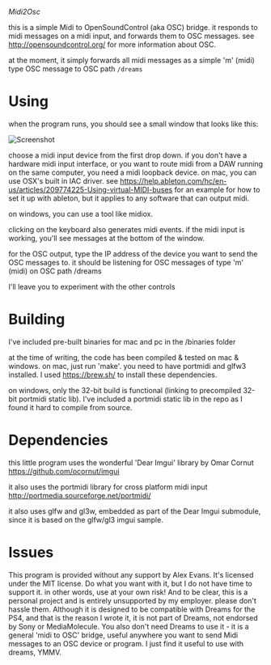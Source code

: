 *Midi2Osc*

this is a simple Midi to OpenSoundControl (aka OSC) bridge.
it responds to midi messages on a midi input, and forwards them to OSC messages.
see http://opensoundcontrol.org/ for more information about OSC.

at the moment, it simply forwards all midi messages as a simple 'm' (midi) type OSC message to OSC path `/dreams`

Using
=====
when the program runs, you should see a small window that looks like this:

![Screenshot](https://github.com/mmalex/midi2osc/blob/master/screenshot.png)
  
choose a midi input device from the first drop down. if you don't have a hardware midi input interface,
or you want to route midi from a DAW running on the same computer, you need a midi loopback device.
on mac, you can use OSX's built in IAC driver. 
see https://help.ableton.com/hc/en-us/articles/209774225-Using-virtual-MIDI-buses 
for an example for how to set it up with ableton, but it applies to any software that can output midi.

on windows, you can use a tool like midiox.

clicking on the keyboard also generates midi events. if the midi input is working, you'll see messages at the bottom of the window.

for the OSC output, type the IP address of the device you want to send the OSC messages to.
it should be listening for OSC messages of type 'm' (midi) on OSC path /dreams

I'll leave you to experiment with the other controls

Building
========
I've included pre-built binaries for mac and pc in the /binaries folder

at the time of writing, the code has been compiled & tested on mac & windows.
on mac, just run 'make'. you need to have portmidi and glfw3 installed.
I used https://brew.sh/ to install these dependencies.

on windows, only the 32-bit build is functional (linking to precompiled 32-bit portmidi static lib).
I've included a portmidi static lib in the repo as I found it hard to compile from source.

Dependencies
============

this little program uses the wonderful 'Dear Imgui' library by Omar Cornut
https://github.com/ocornut/imgui

it also uses the portmidi library for cross platform midi input
http://portmedia.sourceforge.net/portmidi/

it also uses glfw and gl3w, embedded as part of the Dear Imgui submodule, since it is based on the glfw/gl3 imgui sample.

Issues
======
This program is provided without any support by Alex Evans.
It's licensed under the MIT license.
Do what you want with it, but I do not have time to support it.
in other words, use at your own risk!
And to be clear, this is a personal project and is entirely unsupported by my employer. please don't hassle them.
Although it is designed to be compatible with Dreams for the PS4, and that is the reason I wrote it, it is not part of Dreams, not endorsed by Sony or MediaMolecule.
You also don't need Dreams to use it - it is a general 'midi to OSC' bridge, useful anywhere you want to send Midi messages to an OSC device or program. 
I just find it useful to use with dreams, YMMV.

